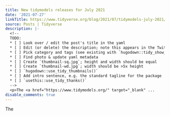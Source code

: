 ```yaml
---
title: New tidymodels releases for July 2021
date: '2021-07-27'
linkTitle: https://www.tidyverse.org/blog/2021/07/tidymodels-july-2021/
source: Posts | Tidyverse
description: |-
  <!--
  TODO:
  * [ ] Look over / edit the post's title in the yaml
  * [ ] Edit (or delete) the description; note this appears in the Twitter card
  * [ ] Pick category and tags (see existing with `hugodown::tidy_show_meta()`)
  * [ ] Find photo & update yaml metadata
  * [ ] Create `thumbnail-sq.jpg`; height and width should be equal
  * [ ] Create `thumbnail-wd.jpg`; width should be >5x height
  * [ ] `hugodown::use_tidy_thumbnails()`
  * [ ] Add intro sentence, e.g. the standard tagline for the package
  * [ ] `usethis::use_tidy_thanks()`
  -->
  <p>The <a href="https://www.tidymodels.org/" target="_blank" ...
disable_comments: true
---
```

<!--
TODO:
* [ ] Look over / edit the post's title in the yaml
* [ ] Edit (or delete) the description; note this appears in the Twitter card
* [ ] Pick category and tags (see existing with `hugodown::tidy_show_meta()`)
* [ ] Find photo & update yaml metadata
* [ ] Create `thumbnail-sq.jpg`; height and width should be equal
* [ ] Create `thumbnail-wd.jpg`; width should be >5x height
* [ ] `hugodown::use_tidy_thumbnails()`
* [ ] Add intro sentence, e.g. the standard tagline for the package
* [ ] `usethis::use_tidy_thanks()`
-->
<p>The <a href="https://www.tidymodels.org/" target="_blank" ...